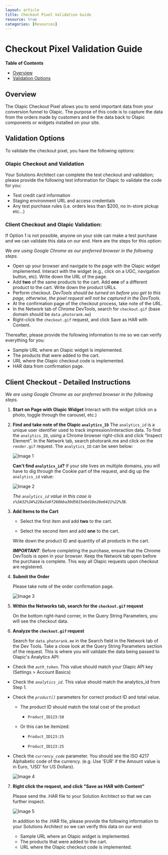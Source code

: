 ```yaml
---
layout: article
title: Checkout Pixel Validation Guide
resource: true
categories: [Resources]
---
```


Checkout Pixel Validation Guide
==========

**Table of Contents**

- [Overview](#overview)
- [Validation Options](#validation-options)

## Overview

The Olapic Checkout Pixel allows you to send important data from your conversion funnel to Olapic. The purpose of this code is to capture the data from the orders made by customers and tie the data back to Olapic components or widgets installed on your site. 


## Validation Options

To validate the checkout pixel, you have the following options:

### Olapic Checkout and Validation

Your Solutions Architect can complete the test checkout and validation; please provide the following test information for Olapic to validate the code for you:

-   Test credit card information
-   Staging environment URL and access credentials
-   Any test purchase rules (i.e. orders less than $200, no in-store pickup etc...)

### Client Checkout and Olapic Validation:

If Option 1 is not possible, anyone on your side can make a test purchase and we can validate this data on our end. Here are the steps for this option:

*We are using Google Chrome as our preferred browser in the following steps.*

*	Open up your browser and navigate to the page with the Olapic widget implemented. Interact with the widget (e.g., click on a UGC, navigation button, etc). Write down the URL of the page.
*	Add **two** of the same products to the cart.  Add **one** of a different product to the cart.  Write down the product URLs.
*	Perform checkout. *DevTools should be turned on before you get to this page, otherwise, the pixel request will not be captured in the DevTools.*
*	At the confirmation page of the checkout process, take note of the URL.
*	In the Network tab of Chrome DevTools, search for `checkout.gif` (base domain should be `data.photorank.me`)
*	Right-click the `checkout.gif` request, and click Save as HAR with Content.

Thereafter, please provide the following information to me so we can verify everything for you:

*	Sample URL where an Olapic widget is implemented.
*	The products that were added to the cart.
*	URL where the Olapic checkout code is implemented.
*	HAR data from confirmation page.

## Client Checkout - Detailed Instructions

*We are using Google Chrome as our preferred browser in the following steps.*

1. **Start on Page with Olapic Widget**
Interact with the widget (click on a photo, toggle through the carousel, etc.)

2. **Find and take note of the Olapic `analytics_ID`**
The `analytics_id` is a unique user identifier used to track impression/interaction data. To find the `analytics_ID`, using a Chrome browser right-click and click “Inspect Element”. In the Network tab, search photorank.me and click on the `render.gif` request. The `analytics_ID` can be seen below:

	![Image 1](http://olapic-data.s3.amazonaws.com/publicdocs/image1.png)

	**Can't find `analytics_id`?** If your site lives on multiple domains, you will have to dig through the Cookie part of the request, and dig up the `analytics_id` value:

	![Image 2](http://olapic-data.s3.amazonaws.com/publicdocs/image2.png)

	*The `analytics_id` value in this case is `s%3A32%3A%228a3a9f268bba30d5015ebd18e20e6421%22%3B`.*

3. **Add Items to the Cart**

	* Select the first item and add **two** to the cart.

	* Select the second item and add **one** to the cart.

	Write down the product ID and quantity of all products in the cart.

	**_IMPORTANT_**: Before completing the purchase, ensure that the Chrome DevTools is open in your browser. Keep the Network tab open before the purchase is complete. This way all Olapic requests upon checkout are registered.

4. **Submit the Order**

	Please take note of the order confirmation page.

	![Image 3](http://olapic-data.s3.amazonaws.com/publicdocs/image3.png)

5. **Within the Networks tab, search for the `checkout.gif` request**

	On the bottom right-hand corner, in the Query String Parameters, you will see the checkout data.

6. **Analyze the `checkout.gif` request**

	Search for `data.photorank.me` in the Search field in the Network tab of the Dev Tools. Take a close look at the Query String Parameters section of the request. This is where you will validate the data being passed to Olapic's Analytics API:

-   Check the *`auth_token`*. This value should match your Olapic API key (Settings &gt; Account Basics)

-   Check the *`analytics_id`*. This value should match the analytics_id from Step 1.

-   Check the *`product[]`* parameters for correct product ID and total value.

    -   The product ID should match the total cost of the product

        -   `Product_ID123:50`

    -   Or this can be itemized:

        -   `Product_ID123:25`

        -   `Product_ID123:25`

-   Check the *`currency_code`* parameter. You should see the ISO 4217 Alphabetic code of the currency. (e.g. Use 'EUR' if the Amount value is in Euro, ‘USD’ for US Dollars).

	![Image 4](http://olapic-data.s3.amazonaws.com/publicdocs/image4.png)

7. **Right click the request, and click "Save as HAR with Content"**

	Please send the .HAR file to your Solution Architect so that we can further inspect.

	![Image 5](http://olapic-data.s3.amazonaws.com/publicdocs/image5.png)

	In addition to the .HAR file, please provide the following information to your Solutions Architect so we can verify this data on our end:

	-   Sample URL where an Olapic widget is implemented.
	-   The products that were added to the cart.
	-   URL where the Olapic checkout code is implemented.